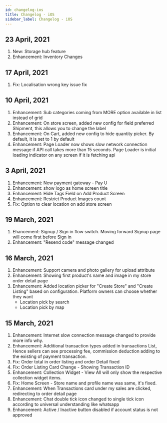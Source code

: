 ```yaml
---
id: changelog-ios
title: Changelog - iOS 
sidebar_label: Changelog - iOS 
---
```


## 23 April, 2021
1. New: Storage hub feature
2. Enhancement: Inventory Changes

## 17 April, 2021
1. Fix: Localisation wrong key issue fix

## 10 April, 2021
1. Enhancement: Sub categories coming from MORE option available in list instead of grid
2. Enhancement: On store screen, added new config for field preferred Shipment, this allows you to change the label
3. Enhancement: On Cart, added new config to hide quantity picker. By default, it is set to 1 by default
4. Enhancement: Page Loader now shows slow network connection message if API call takes more than 15 seconds. Page Loader is initial loading indicator on any screen if it is fetching api


## 3 April, 2021
1. Enhancement: New payment gateway - Pay U
2. Enhancement: show logo as home screen title
3. Enhancement: Hide Tags Field on Add Product Screen
4. Enhancement: Restrict Product Images count
5. Fix: Option to clear location on add store screen


## 19 March, 2021
1. Ehancement: Signup / Sign in flow switch. Moving forward Signup page will come first before Sign in 
2. Enhancement: "Resend code" message changed

## 16 March, 2021
1. Enhancement: Support camera and photo gallery for upload attribute
2. Enhancement: Showing first product's name and image in my store order detail page
3. Enhancement: Added location picker for "Create Store" and "Create Listing" based on configuration. Platform owners can choose whether they want 
   - Location pick by search
   - Location pick by map


## 15 March, 2021
1. Enhancement: Internet slow connection message changed to provide more info why. 
2. Enhancement: Additional transaction types added in transactions List, Hence sellers can see processing fee, commission deduction adding to the existing of payment transaction. 
3. Fix: Order total in order listing and order Detail fixed
4. Fix: Order Listing Card Change - Showing Transaction ID
5. Enhancement: Collection Widget - View All will only show the respective collection widget items. 
6. Fix: Home Screen - Store name and profile name was same, it's fixed.
7. Enhancement: When Transactions card under my sales are clicked, redirecting to order detail page
8. Enhancement: Chat double tick icon changed to single tick icon according to universal understanding like whatsapp
9. Enhancement: Active / Inactive button disabled if account status is not approved



